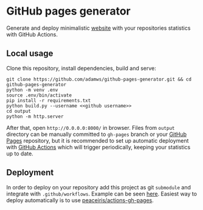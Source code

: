 # GitHub pages generator

Generate and deploy minimalistic [website](https://adamws.github.io/) with your repositories statistics with GitHub Actions.

## Local usage

Clone this repository, install dependencies, build and serve:

```
git clone https://github.com/adamws/github-pages-generator.git && cd github-pages-generator
python -m venv .env
source .env/bin/activate
pip install -r requirements.txt
python build.py --username <<github username>>
cd output
python -m http.server
```

After that, open `http://0.0.0.0:8000/` in browser. Files from `output` directory can be
manually committed to `gh-pages` branch or your [GitHub Pages](https://docs.github.com/en/pages/getting-started-with-github-pages/about-github-pages) repository,
but it is recommended to set up automatic deployment with [GitHub Actions](https://github.com/features/actions) which will trigger
periodically, keeping your statistics up to date.

## Deployment

In order to deploy on your repository add this project as git `submodule` and integrate with
`.github/workflows`. Example can be seen [here](https://github.com/adamws/adamws.github.io).
Easiest way to deploy automatically is to use [peaceiris/actions-gh-pages](https://github.com/peaceiris/actions-gh-pages).
